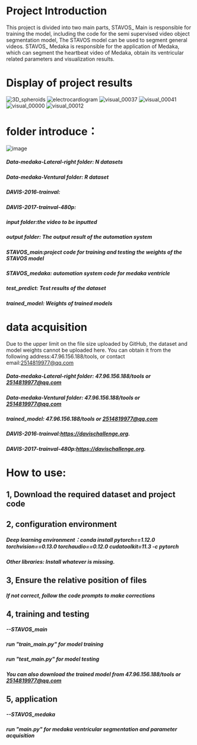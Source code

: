 # Project Introduction
This project is divided into two main parts, 
STAVOS_ Main is responsible for training the model, including the code for the semi supervised video object segmentation model, The STAVOS model can be used to segment general videos. 
STAVOS_ Medaka is responsible for the application of Medaka, which can segment the heartbeat video of Medaka, obtain its ventricular related parameters and visualization results.


# Display of project results
![3D_spheroids](https://github.com/KuiZeng/STAVOS/assets/139167726/4739e30b-ed4a-414a-9df5-428dd313f7a2)  ![electrocardiogram](https://github.com/KuiZeng/STAVOS/assets/139167726/b3a1650b-aab5-4d2c-8007-a1ad74d4af0f)
![visual_00037](https://github.com/KuiZeng/STAVOS/assets/139167726/75dcfa4e-06e3-492e-b0cd-505f9456b46e)  ![visual_00041](https://github.com/KuiZeng/STAVOS/assets/139167726/26c0e11b-b147-4ed9-950e-584d87e68c69)
![visual_00000](https://github.com/KuiZeng/STAVOS/assets/139167726/dd0debd6-fc0e-4e89-b5f0-cfea658537f9)  ![visual_00012](https://github.com/KuiZeng/STAVOS/assets/139167726/2a20d1c4-9d31-4f42-afe6-3f13290d302a)


# folder introduce：
![image](https://github.com/KuiZeng/STAVOS/assets/139167726/df05a3d6-5cdb-499b-84b3-52ee1f3ba62b)
##### Data-medaka-Lateral-right folder: N datasets
##### Data-medaka-Ventural folder: R dataset
##### DAVIS-2016-trainval:
##### DAVIS-2017-trainval-480p:
##### input folder:the video to be inputted
##### output folder: The output result of the automation system
##### STAVOS_main:project code for training and testing the weights of the STAVOS model
##### STAVOS_medaka: automation system code for medaka ventricle
##### test_predict: Test results of the dataset
##### trained_model: Weights of trained models


# data acquisition
Due to the upper limit on the file size uploaded by GitHub, the dataset and model weights cannot be uploaded here.
You can obtain it from the following address:47.96.156.188/tools, or contact email:2514819977@qq.com

##### Data-medaka-Lateral-right folder: 47.96.156.188/tools or 2514819977@qq.com
##### Data-medaka-Ventural folder: 47.96.156.188/tools or 2514819977@qq.com
##### trained_model: 47.96.156.188/tools or 2514819977@qq.com
##### DAVIS-2016-trainval:https://davischallenge.org.
##### DAVIS-2017-trainval-480p:https://davischallenge.org.


# How to use:
## 1, Download the required dataset and project code
## 2, configuration environment
  ##### Deep learning environment：conda install pytorch==1.12.0 torchvision==0.13.0 torchaudio==0.12.0 cudatoolkit=11.3 -c pytorch
  ##### Other libraries: Install whatever is missing.
## 3, Ensure the relative position of files
  ##### If not correct, follow the code prompts to make corrections
## 4, training and testing
  ##### --STAVOS_main
  #####   run "train_main.py" for model training
  #####   run "test_main.py" for model testing
  ##### You can also download the trained model from 47.96.156.188/tools or 2514819977@qq.com
## 5, application
  ##### --STAVOS_medaka
  #####   run "main.py" for medaka ventricular segmentation and parameter acquisition
    
